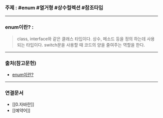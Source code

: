 ### 주제 : #enum #열거형 #상수컬렉션 #참조타입

___

### enum이란? : 

> class, interface와 같은 클래스 타입이다.
> 상수, 메소드 등을 정의 하는데 사용되는 타입이다.
> switch문을 사용할 때 코드의 양을 줄여주는 역할을 한다.

___

### 출처(참고문헌)

- [enum이란?](https://onlyfor-me-blog.tistory.com/420)

___

### 연결문서

- [[0.자바란]]
- [[예약어]]

